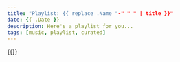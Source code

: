 ```yaml
---
title: "Playlist: {{ replace .Name "-" " " | title }}"
date: {{ .Date }}
description: Here's a playlist for you...
tags: [music, playlist, curated]
---
```


{{<spotify playlist id>}}
